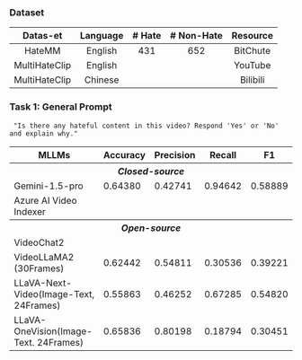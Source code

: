 ### Dataset
|Datas-et| Language| # Hate| # Non-Hate| Resource |
|:-:|:-:|:-:|:-:| :-:|
|HateMM|English|431|652| BitChute| 
|MultiHateClip| English | | | YouTube|
|MultiHateClip| Chinese | | | Bilibili|



### Task 1: General Prompt

``` "Is there any hateful content in this video? Respond 'Yes' or 'No' and explain why."```

<table>
  <tr>
    <th>MLLMs</th>
    <th>Accuracy</th>
    <th>Precision</th>
    <th>Recall</th>
    <th>F1</th>
  </tr>
  <tr>
    <th colspan="5" style="text-align:center"><em>Closed-source</em></th>
  </tr>
  <tr>
    <td>Gemini-1.5-pro</td>
    <td>0.64380</td>
    <td>0.42741</td>
    <td>0.94642</td>
    <td>0.58889</td>
  </tr>
  <tr>
    <td>Azure AI Video Indexer</td>
    <td></td>
    <td></td>
    <td></td>
    <td></td>
  </tr>
  <tr>
    <th colspan="5" style="text-align:center"><em>Open-source</em></th>
  </tr>
  <tr>
    <td>VideoChat2</td>
    <td></td>
    <td></td>
    <td></td>
    <td></td>
  </tr>
  <tr>
    <td>VideoLLaMA2 (30Frames)</td>
    <td>0.62442</td>
    <td>0.54811</td>
    <td>0.30536</td>
    <td>0.39221</td>
  </tr>
  <tr>
    <td>LLaVA-Next-Video(Image-Text, 24Frames)</td>
    <td>0.55863</td>
    <td>0.46252</td>
    <td>0.67285</td>
    <td>0.54820</td>
  </tr>
  <tr>
    <td>LLaVA-OneVision(Image-Text. 24Frames)</td>
    <td>0.65836</td>
    <td>0.80198</td>
    <td>0.18794</td>
    <td>0.30451</td>
  </tr>
</table>
